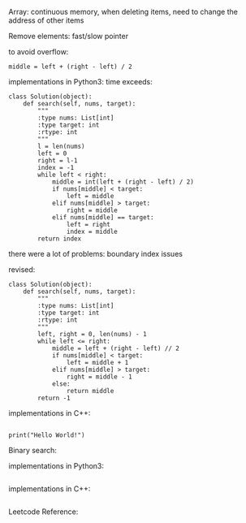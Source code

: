 Array: continuous memory, when deleting items, need to change the address of other items

Remove elements:
fast/slow pointer

to avoid overflow:

```
middle = left + (right - left) / 2
```

implementations in Python3:
time exceeds:

```
class Solution(object):
    def search(self, nums, target):
        """
        :type nums: List[int]
        :type target: int
        :rtype: int
        """
        l = len(nums)
        left = 0
        right = l-1
        index = -1
        while left < right:
            middle = int(left + (right - left) / 2)
            if nums[middle] < target:
                left = middle
            elif nums[middle] > target:
                right = middle
            elif nums[middle] == target:
                left = right
                index = middle
        return index
```
there were a lot of problems: boundary index issues

revised:
```
class Solution(object):
    def search(self, nums, target):
        """
        :type nums: List[int]
        :type target: int
        :rtype: int
        """
        left, right = 0, len(nums) - 1
        while left <= right:
            middle = left + (right - left) // 2
            if nums[middle] < target:
                left = middle + 1
            elif nums[middle] > target:
                right = middle - 1
            else:
                return middle
        return -1   
```

implementations in C++:

```

```

```
print("Hello World!")
```

Binary search:

implementations in Python3:

```

```

implementations in C++:

```

```

Leetcode Reference:


